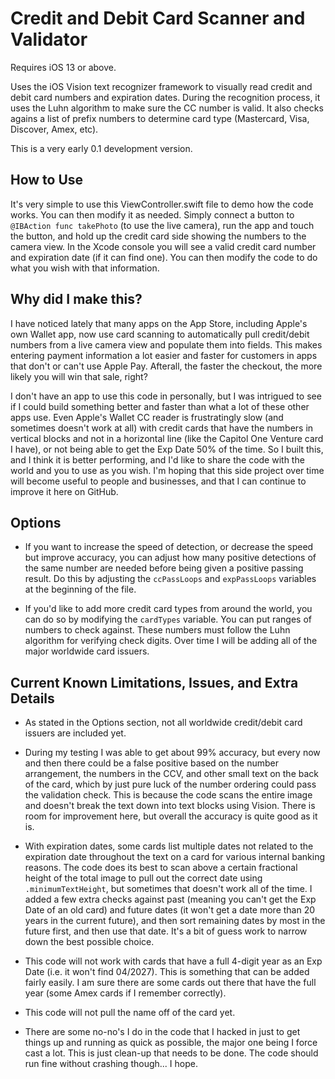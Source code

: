 # Credit and Debit Card Scanner and Validator
Requires iOS 13 or above.

Uses the iOS Vision text recognizer framework to visually read credit and debit card numbers and expiration dates. During the recognition process, it uses the Luhn algorithm to make sure the CC number is valid. It also checks agains a list of prefix numbers to determine card type (Mastercard, Visa, Discover, Amex, etc).

This is a very early 0.1 development version.

## How to Use

It's very simple to use this ViewController.swift file to demo how the code works. You can then modify it as needed. Simply connect a button to `@IBAction func takePhoto` (to use the live camera), run the app and touch the button, and hold up the credit card side showing the numbers to the camera view. In the Xcode console you will see a valid credit card number and expiration date (if it can find one). You can then modify the code to do what you wish with that information.

## Why did I make this?

I have noticed lately that many apps on the App Store, including Apple's own Wallet app, now use card scanning to automatically pull credit/debit numbers from a live camera view and populate them into fields. This makes entering payment information a lot easier and faster for customers in apps that don't or can't use Apple Pay. Afterall, the faster the checkout, the more likely you will win that sale, right?

I don't have an app to use this code in personally, but I was intrigued to see if I could build something better and faster than what a lot of these other apps use. Even Apple's Wallet CC reader is frustratingly slow (and sometimes doesn't work at all) with credit cards that have the numbers in vertical blocks and not in a horizontal line (like the Capitol One Venture card I have), or not being able to get the Exp Date 50% of the time. So I built this, and I think it is better performing, and I'd like to share the code with the world and you to use as you wish. I'm hoping that this side project over time will become useful to people and businesses, and that I can continue to improve it here on GitHub.

## Options

* If you want to increase the speed of detection, or decrease the speed but improve accuracy, you can adjust how many positive detections of the same number are needed before being given a positive passing result. Do this by adjusting the `ccPassLoops` and `expPassLoops` variables at the beginning of the file.

* If you'd like to add more credit card types from around the world, you can do so by modifying the `cardTypes` variable. You can put ranges of numbers to check against. These numbers must follow the Luhn algorithm for verifying check digits. Over time I will be adding all of the major worldwide card issuers.

## Current Known Limitations, Issues, and Extra Details

* As stated in the Options section, not all worldwide credit/debit card issuers are included yet.

* During my testing I was able to get about 99% accuracy, but every now and then there could be a false positive based on the number arrangement, the numbers in the CCV, and other small text on the back of the card, which by just pure luck of the number ordering could pass the validation check. This is because the code scans the entire image and doesn't break the text down into text blocks using Vision. There is room for improvement here, but overall the accuracy is quite good as it is.

* With expiration dates, some cards list multiple dates not related to the expiration date throughout the text on a card for various internal banking reasons. The code does its best to scan above a certain fractional height of the total image to pull out the correct date using `.minimumTextHeight`, but sometimes that doesn't work all of the time. I added a few extra checks against past (meaning you can't get the Exp Date of an old card) and future dates (it won't get a date more than 20 years in the current future), and then sort remaining dates by most in the future first, and then use that date. It's a bit of guess work to narrow down the best possible choice.

* This code will not work with cards that have a full 4-digit year as an Exp Date (i.e. it won't find 04/2027). This is something that can be added fairly easily. I am sure there are some cards out there that have the full year (some Amex cards if I remember correctly).

* This code will not pull the name off of the card yet.

* There are some no-no's I do in the code that I hacked in just to get things up and running as quick as possible, the major one being I force cast a lot. This is just clean-up that needs to be done. The code should run fine without crashing though... I hope.


